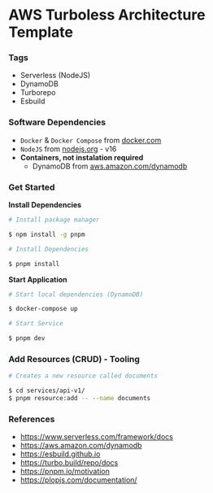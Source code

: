 # AWS Turboless Architecture Template

### Tags

- Serverless (NodeJS)
- DynamoDB
- Turborepo
- Esbuild

### Software Dependencies

- `Docker` & `Docker Compose` from [docker.com](https://www.docker.com/)
- `NodeJS` from [nodejs.org](https://nodejs.org/en/) - v16
- **Containers, not instalation required**
  - DynamoDB from [aws.amazon.com/dynamodb](https://aws.amazon.com/dynamodb/)

### Get Started

**Install Dependencies**

```sh
# Install package manager

$ npm install -g pnpm
```

```sh
# Install Dependencies

$ pnpm install
```

**Start Application**

```sh
# Start local dependencies (DynamoDB)

$ docker-compose up
```

```sh
# Start Service

$ pnpm dev
```

### Add Resources (CRUD) - Tooling

```sh
# Creates a new resource called documents

$ cd services/api-v1/
$ pnpm resource:add -- --name documents
```

### References

- https://www.serverless.com/framework/docs
- https://aws.amazon.com/dynamodb
- https://esbuild.github.io
- https://turbo.build/repo/docs
- https://pnpm.io/motivation
- https://plopjs.com/documentation/
